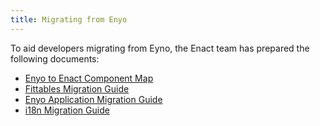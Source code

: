 ```yaml
---
title: Migrating from Enyo
---
```


To aid developers migrating from Eyno, the Enact team has prepared the following documents:

* [Enyo to Enact Component Map](./enyo-enact-component-map.md)
* [Fittables Migration Guide](./migrate-fittables.md)
* [Enyo Application Migration Guide](./migrating-enyo-apps.md)
* [i18n Migration Guide](./migrate-i18n.md)
